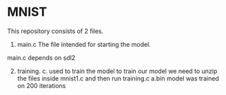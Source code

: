 # MNIST

This repository consists of 2 files. 
1. main.c The file intended for starting the model. 

main.c depends on sdl2



2. training. c. used to train the model
to train our model we need to unzip the files inside mnist1.c and then run training.c
a.bin model was trained on 200 iterations
